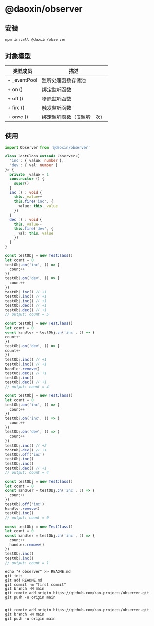 # @daoxin/observer

## 安装

```bash
npm install @daoxin/observer
```

## 对象模型

| 类型成员     | 描述                       |
| ------------ | -------------------------- |
| - _eventPool | 监听处理函数存储池         |
| + on ()      | 绑定监听函数               |
| + off ()     | 移除监听函数               |
| + fire ()    | 触发监听函数               |
| + onve ()    | 绑定监听函数（仅监听一次） |

## 使用

```typescript
import Observer from '@daoxin/observer'

class TestClass extends Observer<{
  'inc': { value: number },
  'dev': { val: number }
}> {
  private _value = 1
  constructor () {
    super()
  }
  inc () : void {
    this._value++
    this.fire('inc', {
      value: this._value
    })
  }
  dec () : void {
    this._value--
    this.fire('dev', {
      val: this._value
    })
  }
}

```

```javascript
const testObj = new TestClass()
let count = 0
testObj.on('inc', () => {
  count++
})
testObj.on('dev', () => {
  count++
})
testObj.inc() // +1
testObj.inc() // +1
testObj.inc() // +1
testObj.dec() // +1
testObj.dec() // +1
// output: count = 5
```

```javascript
const testObj = new TestClass()
let count = 0
const handler = testObj.on('inc', () => {
count++
})
testObj.on('dev', () => {
count++
})
testObj.inc() // +1
testObj.inc() // +1
handler.remove()
testObj.dec() // +1
testObj.inc()
testObj.dec() // +1
// output: count = 4
```

```javascript
const testObj = new TestClass()
let count = 0
testObj.on('inc', () => {
  count++
})
testObj.on('inc', () => {
  count++
})
testObj.on('dev', () => {
  count++
})
testObj.inc() // +2
testObj.dec() // +1
testObj.off('inc')
testObj.inc()
testObj.inc()
testObj.dec() // +1
// output: count = 4
```

```javascript
const testObj = new TestClass()
let count = 0
const handler = testObj.on('inc', () => {
  count++
})
testObj.off('inc')
handler.remove()
testObj.inc()
// output: count = 0
```

```javascript
const testObj = new TestClass()
let count = 0
const handler = testObj.on('inc', () => {
  count++
  handler.remove()
})
testObj.inc()
testObj.inc()
// output: count = 1
```


```
echo "# observer" >> README.md
git init
git add README.md
git commit -m "first commit"
git branch -M main
git remote add origin https://github.com/dao-projects/observer.git
git push -u origin main


git remote add origin https://github.com/dao-projects/observer.git
git branch -M main
git push -u origin main
```